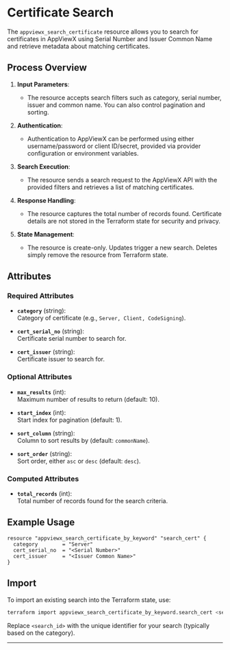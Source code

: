 # Certificate Search

The `appviewx_search_certificate` resource allows you to search for certificates in AppViewX using Serial Number and Issuer Common Name and retrieve metadata about matching certificates.

## Process Overview

1. **Input Parameters**:
   - The resource accepts search filters such as category, serial number, issuer and common name. You can also control pagination and sorting.

2. **Authentication**:
   - Authentication to AppViewX can be performed using either username/password or client ID/secret, provided via provider configuration or environment variables.

3. **Search Execution**:
   - The resource sends a search request to the AppViewX API with the provided filters and retrieves a list of matching certificates.

4. **Response Handling**:
   - The resource captures the total number of records found. Certificate details are not stored in the Terraform state for security and privacy.

5. **State Management**:
   - The resource is create-only. Updates trigger a new search. Deletes simply remove the resource from Terraform state.

## Attributes

### Required Attributes

- **`category`** (string):  
  Category of certificate (e.g., `Server, Client, CodeSigning`).

- **`cert_serial_no`** (string):  
  Certificate serial number to search for.

- **`cert_issuer`** (string):  
  Certificate issuer to search for.

### Optional Attributes

- **`max_results`** (int):  
  Maximum number of results to return (default: 10).

- **`start_index`** (int):  
  Start index for pagination (default: 1).

- **`sort_column`** (string):  
  Column to sort results by (default: `commonName`).

- **`sort_order`** (string):  
  Sort order, either `asc` or `desc` (default: `desc`).

### Computed Attributes

- **`total_records`** (int):  
  Total number of records found for the search criteria.

## Example Usage

```hcl
resource "appviewx_search_certificate_by_keyword" "search_cert" {
  category        = "Server"
  cert_serial_no  = "<Serial Number>"
  cert_issuer     = "<Issuer Common Name>"
}
```

## Import

To import an existing search into the Terraform state, use:

```bash
terraform import appviewx_search_certificate_by_keyword.search_cert <search_id>
```
Replace `<search_id>` with the unique identifier for your search (typically based on the category).

---